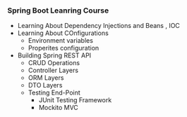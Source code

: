 ### Spring Boot Leanring Course
- Learning About Dependency Injections and Beans , IOC
- Learning About COnfigurations
  - Environment variables
  - Properites configuration
- Building Spring REST API
  - CRUD Operations
  - Controller Layers
  - ORM Layers
  - DTO Layers
  - Testing End-Point
    - JUnit Testing Framework
    - Mockito MVC
